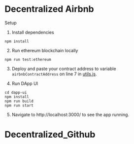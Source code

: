 # Decentralized Airbnb
Setup

1. Install dependencies
```
npm install
```

2. Run ethereum blockchain locally
```
npm run test:ethereum
```

3. Deploy and paste your contract address to variable `airbnbContractAddress` on line 7 in [utils.js](./dapp-ui/plugins/utils.js).


4. Run DApp UI
```
cd dapp-ui
npm install
npm run build
npm run start
```
5. Navigate to http://localhost:3000/ to see the app running.
# Decentralized_Github
